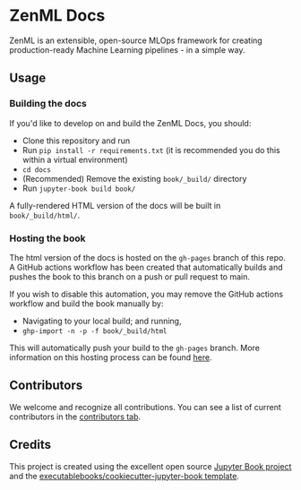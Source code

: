 # ZenML Docs

ZenML is an extensible, open-source MLOps framework for creating production-ready Machine Learning pipelines - in a simple way.

## Usage

### Building the docs

If you'd like to develop on and build the ZenML Docs, you should:

- Clone this repository and run
- Run `pip install -r requirements.txt` (it is recommended you do this within a virtual environment)
- `cd docs`
- (Recommended) Remove the existing `book/_build/` directory
- Run `jupyter-book build book/`

A fully-rendered HTML version of the docs will be built in `book/_build/html/`.

### Hosting the book

The html version of the docs is hosted on the `gh-pages` branch of this repo. A GitHub actions workflow has been created that automatically builds and pushes the book to this branch on a push or pull request to main.

If you wish to disable this automation, you may remove the GitHub actions workflow and build the book manually by:

- Navigating to your local build; and running,
- `ghp-import -n -p -f book/_build/html`

This will automatically push your build to the `gh-pages` branch. More information on this hosting process can be found [here](https://book.org/publish/gh-pages.html#manually-host-your-book-with-github-pages).

## Contributors

We welcome and recognize all contributions. You can see a list of current contributors in the [contributors tab](https://github.com/maiot-io/zenml_docs/graphs/contributors).

## Credits

This project is created using the excellent open source [Jupyter Book project](https://book.org/) and the [executablebooks/cookiecutter-jupyter-book template](https://github.com/executablebooks/cookiecutter-jupyter-book).
